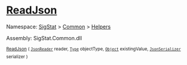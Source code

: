 # [ReadJson](./FeatureDescriptorJsonConverter-100664020.md)

Namespace: [SigStat]() > [Common](./../../README.md) > [Helpers](./../README.md)

Assembly: SigStat.Common.dll

<sub>[ReadJson](./FeatureDescriptorJsonConverter-100664020.md) ( [`JsonReader`](./FeatureDescriptorJsonConverter-100664020.md) reader, [`Type`](https://docs.microsoft.com/en-us/dotnet/api/System.Type) objectType, [`Object`](https://docs.microsoft.com/en-us/dotnet/api/System.Object) existingValue, [`JsonSerializer`](./FeatureDescriptorJsonConverter-100664020.md) serializer )</sub>&nbsp;&nbsp;&nbsp;&nbsp;&nbsp;&nbsp;&nbsp;&nbsp;&nbsp;<sub></sub>
